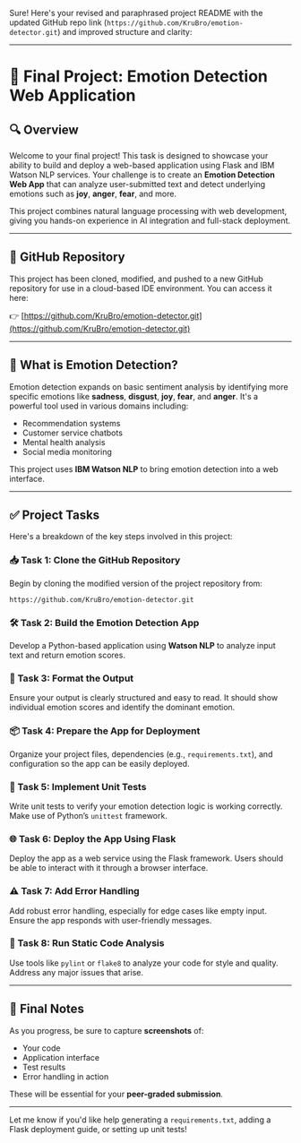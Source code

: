 Sure! Here's your revised and paraphrased project README with the updated GitHub repo link (`https://github.com/KruBro/emotion-detector.git`) and improved structure and clarity:

---

# 🎯 Final Project: Emotion Detection Web Application

## 🔍 Overview

Welcome to your final project! This task is designed to showcase your ability to build and deploy a web-based application using Flask and IBM Watson NLP services. Your challenge is to create an **Emotion Detection Web App** that can analyze user-submitted text and detect underlying emotions such as **joy**, **anger**, **fear**, and more.

This project combines natural language processing with web development, giving you hands-on experience in AI integration and full-stack deployment.

---

## 📁 GitHub Repository

This project has been cloned, modified, and pushed to a new GitHub repository for use in a cloud-based IDE environment. You can access it here:

👉 [https://github.com/KruBro/emotion-detector.git](https://github.com/KruBro/emotion-detector.git)

---

## 🧠 What is Emotion Detection?

Emotion detection expands on basic sentiment analysis by identifying more specific emotions like **sadness**, **disgust**, **joy**, **fear**, and **anger**. It's a powerful tool used in various domains including:

- Recommendation systems  
- Customer service chatbots  
- Mental health analysis  
- Social media monitoring  

This project uses **IBM Watson NLP** to bring emotion detection into a web interface.

---

## ✅ Project Tasks

Here's a breakdown of the key steps involved in this project:

### 📥 Task 1: Clone the GitHub Repository
Begin by cloning the modified version of the project repository from:
```
https://github.com/KruBro/emotion-detector.git
```

### 🛠️ Task 2: Build the Emotion Detection App
Develop a Python-based application using **Watson NLP** to analyze input text and return emotion scores.

### 🎨 Task 3: Format the Output
Ensure your output is clearly structured and easy to read. It should show individual emotion scores and identify the dominant emotion.

### 📦 Task 4: Prepare the App for Deployment
Organize your project files, dependencies (e.g., `requirements.txt`), and configuration so the app can be easily deployed.

### 🧪 Task 5: Implement Unit Tests
Write unit tests to verify your emotion detection logic is working correctly. Make use of Python’s `unittest` framework.

### 🌐 Task 6: Deploy the App Using Flask
Deploy the app as a web service using the Flask framework. Users should be able to interact with it through a browser interface.

### ⚠️ Task 7: Add Error Handling
Add robust error handling, especially for edge cases like empty input. Ensure the app responds with user-friendly messages.

### 🧹 Task 8: Run Static Code Analysis
Use tools like `pylint` or `flake8` to analyze your code for style and quality. Address any major issues that arise.

---

## 📸 Final Notes

As you progress, be sure to capture **screenshots** of:
- Your code
- Application interface
- Test results
- Error handling in action

These will be essential for your **peer-graded submission**.

---

Let me know if you'd like help generating a `requirements.txt`, adding a Flask deployment guide, or setting up unit tests!